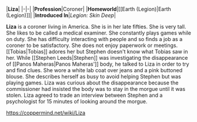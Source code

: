 |**Liza**|
|-|-|
|**Profession**|Coroner|
|**Homeworld**|[[Earth (Legion)\|Earth (Legion)]]|
|**Introduced In**|*Legion: Skin Deep*|

**Liza** is a coroner living in America.
She is in her late fifties. She is very tall. She likes to be called a medical examiner. She constantly plays games while on duty. She has difficulty interacting with people and so finds a job as a coroner to be satisfactory. She does not enjoy paperwork or meetings. [[Tobias\|Tobias]] adores her but Stephen doesn't know what Tobias saw in her.
While [[Stephen Leeds\|Stephen]] was investigating the disappearance of [[Panos Maheras\|Panos Maheras']] body, he talked to Liza in order to try and find clues. She wore a white lab coat over jeans and a pink buttoned blouse. She describes herself as busy to avoid helping Stephen but was playing games. Liza was curious about the disappearance because the commissioner had insisted the body was to stay in the morgue until it was stolen. Liza agreed to trade an interview between Stephen and a psychologist for 15 minutes of looking around the morgue. 



https://coppermind.net/wiki/Liza